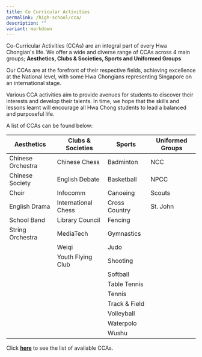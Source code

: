 ```yaml
---
title: Co Curricular Activities
permalink: /high-school/cca/
description: ""
variant: markdown
---
```

Co-Curricular Activities (CCAs) are an integral part of every Hwa Chongian's life. We offer a wide and diverse range of CCAs across 4 main groups; <b>Aesthetics, Clubs &amp; Societies, Sports and Uniformed Groups</b>

Our CCAs are at the forefront of their respective fields, achieving excellence at the National level, with some Hwa Chongians representing Singapore on an international stage.

Various CCA activities aim to provide avenues for students to discover their interests and develop their talents. In time, we hope that the skills and lessons learnt will encourage all Hwa Chong students to lead a balanced and purposeful life.

A list of CCAs can be found below:

|Aesthetics |Clubs &amp; Societies |Sports|Uniformed Groups|
|---|---|---|---|
|Chinese Orchestra|Chinese Chess|Badminton|NCC|
|Chinese Society|English Debate|Basketball|NPCC|
|Choir|Infocomm|Canoeing|Scouts|
|English Drama|International Chess|Cross Country|St. John|
|School Band|Library Council|Fencing||
|String Orchestra|MediaTech|Gymnastics||
||Weiqi|Judo||
||Youth Flying Club|Shooting||
|||Softball||
|||Table Tennis||
|||Tennis||
|||Track &amp; Field||
|||Volleyball||
|||Waterpolo||
|||Wushu||


Click&nbsp;**[here](https://admissions.hci.edu.sg/cca)**&nbsp;to see the list of available CCAs.